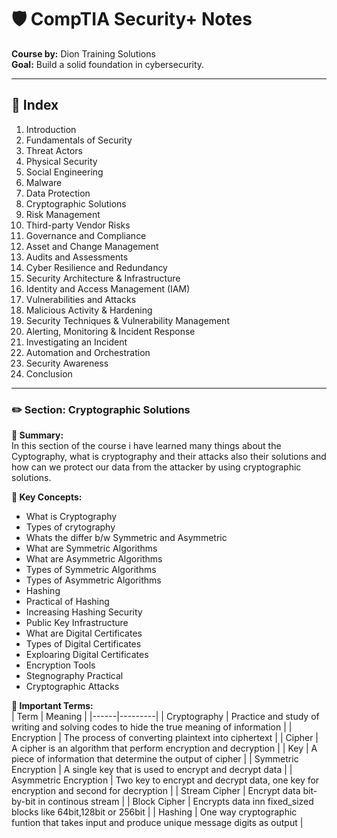 # 🛡️ CompTIA Security+ Notes  
**Course by:** Dion Training Solutions  
**Goal:** Build a solid foundation in cybersecurity.


---

## 📘 Index

1. Introduction  
2. Fundamentals of Security  
3. Threat Actors  
4. Physical Security  
5. Social Engineering  
6. Malware  
7. Data Protection  
8. Cryptographic Solutions  
9. Risk Management  
10. Third-party Vendor Risks  
11. Governance and Compliance  
12. Asset and Change Management  
13. Audits and Assessments  
14. Cyber Resilience and Redundancy  
15. Security Architecture & Infrastructure  
16. Identity and Access Management (IAM)  
17. Vulnerabilities and Attacks  
18. Malicious Activity & Hardening  
19. Security Techniques & Vulnerability Management  
20. Alerting, Monitoring & Incident Response  
21. Investigating an Incident  
22. Automation and Orchestration  
23. Security Awareness  
24. Conclusion

---
### ✏️ Section: Cryptographic Solutions 

**📌 Summary:**  
In this section of the course i have learned many things about the Cyptography, what is cryptography and their attacks also their solutions and how can we protect our data from the attacker by using cryptographic solutions.

**🧠 Key Concepts:**  
- What is Cryptography
- Types of crytography
- Whats the differ b/w Symmetric and Asymmetric
- What are Symmetric Algorithms
- What are Asymmetric Algorithms
- Types of Symmetric Algorithms
- Types of Asymmetric Algorithms
- Hashing
- Practical of Hashing
- Increasing Hashing Security
- Public Key Infrastructure
- What are Digital Certificates
- Types of Digital Certificates
- Exploaring Digital Certificates
- Encryption Tools
- Stegnography Practical
- Cryptographic Attacks 


**🔑 Important Terms:**  
| Term | Meaning |
|------|---------|
|   Cryptography   |     Practice and study of writing and solving codes to hide the true meaning of information   |
|   Encryption   |    The process of converting plaintext into ciphertext     |
|   Cipher   |    A cipher is an algorithm that perform encryption and decryption     |
|   Key   |    A piece of information that determine the output of cipher     |
|   Symmetric Encryption   |    A single key that is used to encrypt and decrypt data     |
|   Asymmetric Encryption   |    Two key to encrypt and decrypt data, one key for encryption and second for decryption     |
|   Stream Cipher   |    Encrypt data bit-by-bit in continous stream     |
|   Block Cipher   |    Encrypts data inn fixed_sized blocks like 64bit,128bit or 256bit    |
|   Hashing   |    One way cryptographic funtion that takes input and produce unique message digits as output     |


